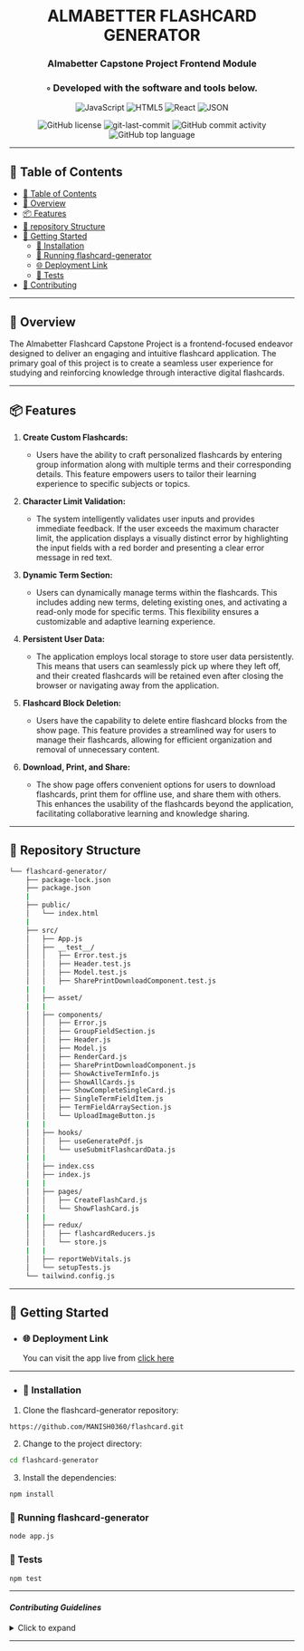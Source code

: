 <div align="center">
<h1 align="center">
<br>ALMABETTER FLASHCARD GENERATOR</h1>
<h3>Almabetter Capstone Project  Frontend Module</h3>
<h3>◦ Developed with the software and tools below.</h3>

<p align="center">
<img src="https://img.shields.io/badge/JavaScript-F7DF1E.svg?style=flat&logo=JavaScript&logoColor=black" alt="JavaScript" />
<img src="https://img.shields.io/badge/HTML5-E34F26.svg?style=flat&logo=HTML5&logoColor=white" alt="HTML5" />
<img src="https://img.shields.io/badge/React-61DAFB.svg?style=flat&logo=React&logoColor=black" alt="React" />
<img src="https://img.shields.io/badge/JSON-000000.svg?style=flat&logo=JSON&logoColor=white" alt="JSON" />
</p>
<img src="https://img.shields.io/github/license/gagandeepsingh101/flashcard-generator?style=flat&color=5D6D7E" alt="GitHub license" />
<img src="https://img.shields.io/github/last-commit/gagandeepsingh101/flashcard-generator?style=flat&color=5D6D7E" alt="git-last-commit" />
<img src="https://img.shields.io/github/commit-activity/m/gagandeepsingh101/flashcard-generator?style=flat&color=5D6D7E" alt="GitHub commit activity" />
<img src="https://img.shields.io/github/languages/top/gagandeepsingh101/flashcard-generator?style=flat&color=5D6D7E" alt="GitHub top language" />
</div>

---

## 📖 Table of Contents

- [📖 Table of Contents](#📖-table-of-contents)
- [📍 Overview](#📍-overview)
- [📦 Features](#📦-features)
- [📂 repository Structure](#📂-repository-structure)
- [🚀 Getting Started](#🚀-getting-started)
  - [🔧 Installation](#🔧-installation)
  - [🤖 Running flashcard-generator](#🤖-running-flashcard-generator)
  - [🌐 Deployment Link](#🌐-deployment-link)
  - [🧪 Tests](#🧪-tests)
- [🤝 Contributing](#🤝-contributing)

---

## 📍 Overview
The Almabetter Flashcard Capstone Project is a frontend-focused endeavor designed to deliver an engaging and intuitive flashcard application. The primary goal of this project is to create a seamless user experience for studying and reinforcing knowledge through interactive digital flashcards.

---

## 📦 Features

1. **Create Custom Flashcards:**

   - Users have the ability to craft personalized flashcards by entering group information along with multiple terms and their corresponding details. This feature empowers users to tailor their learning experience to specific subjects or topics.

2. **Character Limit Validation:**

   - The system intelligently validates user inputs and provides immediate feedback. If the user exceeds the maximum character limit, the application displays a visually distinct error by highlighting the input fields with a red border and presenting a clear error message in red text.

3. **Dynamic Term Section:**

   - Users can dynamically manage terms within the flashcards. This includes adding new terms, deleting existing ones, and activating a read-only mode for specific terms. This flexibility ensures a customizable and adaptive learning experience.

4. **Persistent User Data:**

   - The application employs local storage to store user data persistently. This means that users can seamlessly pick up where they left off, and their created flashcards will be retained even after closing the browser or navigating away from the application.

5. **Flashcard Block Deletion:**

   - Users have the capability to delete entire flashcard blocks from the show page. This feature provides a streamlined way for users to manage their flashcards, allowing for efficient organization and removal of unnecessary content.

6. **Download, Print, and Share:**
   - The show page offers convenient options for users to download flashcards, print them for offline use, and share them with others. This enhances the usability of the flashcards beyond the application, facilitating collaborative learning and knowledge sharing.

---

## 📂 Repository Structure

```sh
└── flashcard-generator/
    ├── package-lock.json
    ├── package.json
    |
    ├── public/
    │   └── index.html
    |
    ├── src/
    │   ├── App.js
    │   ├── __test__/
    │   │   ├── Error.test.js
    │   │   ├── Header.test.js
    │   │   ├── Model.test.js
    │   │   ├── SharePrintDownloadComponent.test.js
    |   |
    │   ├── asset/
    |   |
    │   ├── components/
    │   │   ├── Error.js
    │   │   ├── GroupFieldSection.js
    │   │   ├── Header.js
    │   │   ├── Model.js
    │   │   ├── RenderCard.js
    │   │   ├── SharePrintDownloadComponent.js
    │   │   ├── ShowActiveTermInfo.js
    │   │   ├── ShowAllCards.js
    │   │   ├── ShowCompleteSingleCard.js
    │   │   ├── SingleTermFieldItem.js
    │   │   ├── TermFieldArraySection.js
    │   │   └── UploadImageButton.js
    |   |
    │   ├── hooks/
    │   │   ├── useGeneratePdf.js
    │   │   └── useSubmitFlashcardData.js
    |   |
    │   ├── index.css
    │   ├── index.js
    |   |
    │   ├── pages/
    │   │   ├── CreateFlashCard.js
    │   │   └── ShowFlashCard.js
    |   |
    │   ├── redux/
    │   │   ├── flashcardReducers.js
    │   │   └── store.js
    |   |
    │   ├── reportWebVitals.js
    │   └── setupTests.js
    └── tailwind.config.js

```

---


## 🚀 Getting Started

- ### 🌐 Deployment Link

    You can visit the app live from [click here](https://flashcard-generator-three.vercel.app/)

--- 
- ### 🔧 Installation

1. Clone the flashcard-generator repository:

```sh
https://github.com/MANISH0360/flashcard.git
```

2. Change to the project directory:

```sh
cd flashcard-generator
```

3. Install the dependencies:

```sh
npm install
```

### 🤖 Running flashcard-generator

```sh
node app.js
```

### 🧪 Tests

```sh
npm test
```

---


#### _Contributing Guidelines_

<details closed>
<summary>Click to expand</summary>

1. **Fork the Repository**: Start by forking the project repository to your GitHub account.
2. **Clone Locally**: Clone the forked repository to your local machine using a Git client.
   ```sh
   git clone <your-forked-repo-url>
   ```
3. **Create a New Branch**: Always work on a new branch, giving it a descriptive name.
   ```sh
   git checkout -b new-feature-x
   ```
4. **Make Your Changes**: Develop and test your changes locally.
5. **Commit Your Changes**: Commit with a clear and concise message describing your updates.
   ```sh
   git commit -m 'Implemented new feature x.'
   ```
6. **Push to GitHub**: Push the changes to your forked repository.
   ```sh
   git push origin new-feature-x
   ```
7. **Submit a Pull Request**: Create a PR against the original project repository. Clearly describe the changes and their motivations.

Once your PR is reviewed and approved, it will be merged into the main branch.

</details>

---
